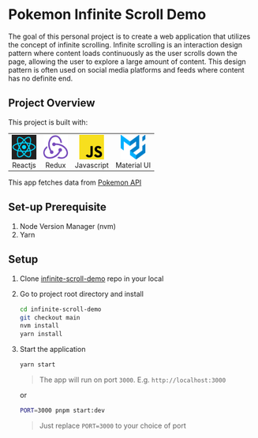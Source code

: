 # Pokemon Infinite Scroll Demo

The goal of this personal project is to create a web application that utilizes the concept of infinite scrolling. Infinite scrolling is an interaction design pattern where content loads continuously as the user scrolls down the page, allowing the user to explore a large amount of content. This design pattern is often used on social media platforms and feeds where content has no definite end.

## Project Overview

This project is built with:

<table cellpadding="0" cellspacing="0">
  <tr style="padding: 0">
    <td valign="top" align="center">
        <img src="https://github.com/rayandus/my-portfolio/blob/main/public/reactjs.svg" width="50" height="50">
        <br />
        Reactjs
    </td>
    <td valign="top" align="center">
        <img src="https://github.com/rayandus/my-portfolio/blob/main/public/redux.svg" width="50" height="50">
        <br />
        Redux
    </td>
    <td valign="top" align="center">
        <img src="https://github.com/rayandus/my-portfolio/blob/main/public/javascript.svg" width="50" height="50">
        <br />
        Javascript
    </td>
    <td valign="top" align="center">
        <img src="https://github.com/rayandus/my-portfolio/blob/main/public/material-ui.svg" width="50" height="50">
        <br />
        Material UI
    </td>
  </tr>
</table>

This app fetches data from [Pokemon API](https://pokeapi.co/)

## Set-up Prerequisite

1. Node Version Manager (nvm)
1. Yarn

## Setup

1. Clone [infinite-scroll-demo](git@github.com:rayandus/infinite-scroll-demo.git) repo in your local

1. Go to project root directory and install

   ```bash
   cd infinite-scroll-demo
   git checkout main
   nvm install
   yarn install
   ```

1. Start the application

   ```bash
   yarn start
   ```

   > The app will run on port `3000`. E.g. `http://localhost:3000`

   or

   ```bash
   PORT=3000 pnpm start:dev
   ```

   > Just replace `PORT=3000` to your choice of port
